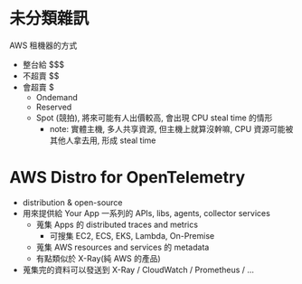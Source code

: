 # 未分類雜訊


AWS 租機器的方式
- 整台給 $$$
- 不超賣 $$
- 會超賣 $
    - Ondemand
    - Reserved
    - Spot (競拍), 將來可能有人出價較高, 會出現 CPU steal time 的情形
        - note: 實體主機, 多人共享資源, 但主機上就算沒幹嘛, CPU 資源可能被其他人拿去用, 形成 steal time


# AWS Distro for OpenTelemetry

- distribution & open-source
- 用來提供給 Your App 一系列的 APIs, libs, agents, collector services
    - 蒐集 Apps 的 distributed traces and metrics
        - 可搜集 EC2, ECS, EKS, Lambda, On-Premise
    - 蒐集 AWS resources and services 的 metadata
    - 有點類似於 X-Ray(純 AWS 的產品)
- 蒐集完的資料可以發送到 X-Ray / CloudWatch / Prometheus / ...
